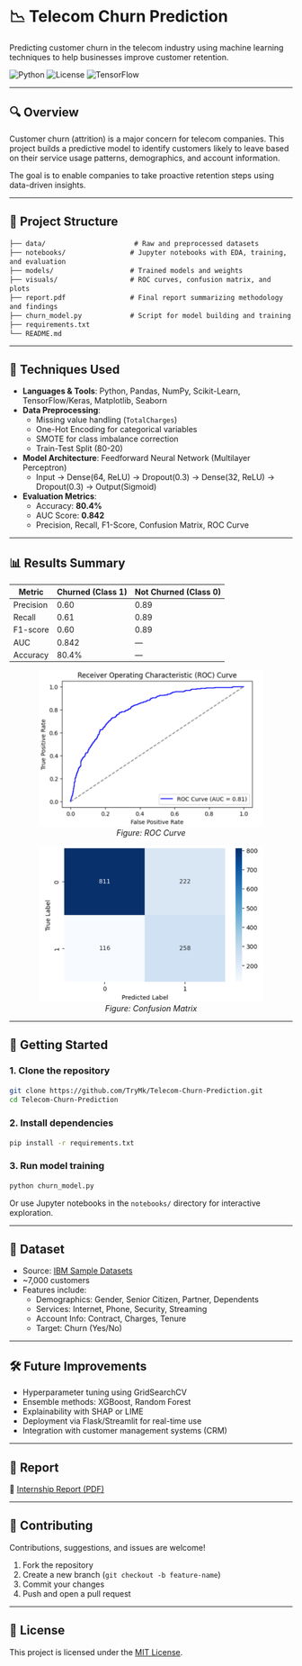 # 📉 Telecom Churn Prediction

Predicting customer churn in the telecom industry using machine learning techniques to help businesses improve customer retention.

![Python](https://img.shields.io/badge/Python-3.8+-blue?logo=python)
![License](https://img.shields.io/github/license/TryMk/Telecom-Churn-Prediction)
![TensorFlow](https://img.shields.io/badge/Framework-TensorFlow-orange?logo=tensorflow)

---

## 🔍 Overview

Customer churn (attrition) is a major concern for telecom companies. This project builds a predictive model to identify customers likely to leave based on their service usage patterns, demographics, and account information.

The goal is to enable companies to take proactive retention steps using data-driven insights.

---

## 📁 Project Structure

```
├── data/                      # Raw and preprocessed datasets
├── notebooks/                # Jupyter notebooks with EDA, training, and evaluation
├── models/                   # Trained models and weights
├── visuals/                  # ROC curves, confusion matrix, and plots
├── report.pdf                # Final report summarizing methodology and findings
├── churn_model.py            # Script for model building and training
├── requirements.txt
└── README.md
```

---

## 🧠 Techniques Used

- **Languages & Tools**: Python, Pandas, NumPy, Scikit-Learn, TensorFlow/Keras, Matplotlib, Seaborn
- **Data Preprocessing**:
  - Missing value handling (`TotalCharges`)
  - One-Hot Encoding for categorical variables
  - SMOTE for class imbalance correction
  - Train-Test Split (80-20)
- **Model Architecture**: Feedforward Neural Network (Multilayer Perceptron)
  - Input → Dense(64, ReLU) → Dropout(0.3) → Dense(32, ReLU) → Dropout(0.3) → Output(Sigmoid)
- **Evaluation Metrics**:
  - Accuracy: **80.4%**
  - AUC Score: **0.842**
  - Precision, Recall, F1-Score, Confusion Matrix, ROC Curve

---

## 📊 Results Summary

| Metric        | Churned (Class 1) | Not Churned (Class 0) |
|---------------|-------------------|------------------------|
| Precision     | 0.60              | 0.89                   |
| Recall        | 0.61              | 0.89                   |
| F1-score      | 0.60              | 0.89                   |
| AUC           | 0.842             | —                      |
| Accuracy      | 80.4%             | —                      |

<p align="center">
  <img src="./visuals/roc_curve.png" width="400"/>
  <br>
  <i>Figure: ROC Curve</i>
</p>

<p align="center">
  <img src="./visuals/confusion_matrix.png" width="400"/>
  <br>
  <i>Figure: Confusion Matrix</i>
</p>

---

## 🚀 Getting Started

### 1. Clone the repository

```bash
git clone https://github.com/TryMk/Telecom-Churn-Prediction.git
cd Telecom-Churn-Prediction
```

### 2. Install dependencies

```bash
pip install -r requirements.txt
```

### 3. Run model training

```bash
python churn_model.py
```

Or use Jupyter notebooks in the `notebooks/` directory for interactive exploration.

---

## 📌 Dataset

- Source: [IBM Sample Datasets](https://www.ibm.com/communities/analytics/watson-analytics-blog/guide-to-sample-datasets/)
- ~7,000 customers
- Features include:
  - Demographics: Gender, Senior Citizen, Partner, Dependents
  - Services: Internet, Phone, Security, Streaming
  - Account Info: Contract, Charges, Tenure
  - Target: Churn (Yes/No)

---

## 🛠️ Future Improvements

- Hyperparameter tuning using GridSearchCV
- Ensemble methods: XGBoost, Random Forest
- Explainability with SHAP or LIME
- Deployment via Flask/Streamlit for real-time use
- Integration with customer management systems (CRM)

---

## 📄 Report

📎 [Internship Report (PDF)](https://github.com/TryMk/Telecom-Churn-Prediction/blob/main/report.pdf)

---

## 🤝 Contributing

Contributions, suggestions, and issues are welcome!

1. Fork the repository
2. Create a new branch (`git checkout -b feature-name`)
3. Commit your changes
4. Push and open a pull request

---

## 📜 License

This project is licensed under the [MIT License](LICENSE).
